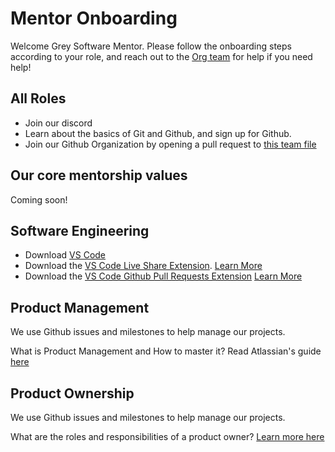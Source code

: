 # Mentor Onboarding

Welcome Grey Software Mentor. Please follow the onboarding steps according to
your role, and reach out to the
[Org team](https://github.com/grey-software/org/blob/master/Team.md) for help if
you need help!

## All Roles

- Join our discord
- Learn about the basics of Git and Github, and sign up for Github.
- Join our Github Organization by opening a pull request to
  [this team file](https://github.com/grey-software/org/blob/master/Team.md)

## Our core mentorship values

Coming soon!

## Software Engineering

- Download [VS Code](https://code.visualstudio.com/)
- Download the
  [VS Code Live Share Extension](https://marketplace.visualstudio.com/items?itemName=MS-vsliveshare.vsliveshare).
  [Learn More](https://www.youtube.com/watch?v=fWXe1HQ1wVA)
- Download the
  [VS Code Github Pull Requests Extension](https://marketplace.visualstudio.com/items?itemName=GitHub.vscode-pull-request-github)
  [Learn More](https://code.visualstudio.com/blogs/2018/09/10/introducing-github-pullrequests)

## Product Management

We use Github issues and milestones to help manage our projects.

What is Product Management and How to master it? Read Atlassian's guide
[here](https://angel.co/company/techshift-alliance/jobs/785592-tech-non-profit-board-member)

## Product Ownership

We use Github issues and milestones to help manage our projects.

What are the roles and responsibilities of a product owner?
[Learn more here](https://www.lucidchart.com/blog/product-owner-roles-and-responsibilities)
